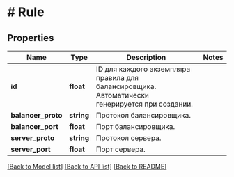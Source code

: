# # Rule

## Properties

Name | Type | Description | Notes
------------ | ------------- | ------------- | -------------
**id** | **float** | ID для каждого экземпляра правила для балансировщика. Автоматически генерируется при создании. |
**balancer_proto** | **string** | Протокол балансировщика. |
**balancer_port** | **float** | Порт балансировщика. |
**server_proto** | **string** | Протокол сервера. |
**server_port** | **float** | Порт сервера. |

[[Back to Model list]](../../README.md#models) [[Back to API list]](../../README.md#endpoints) [[Back to README]](../../README.md)
